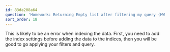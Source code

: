 ```yaml
---
id: 83da208a64
question: 'Homework: Returning Empty list after filtering my query (HW Q3)'
sort_order: 18
---
```


This is likely to be an error when indexing the data. First, you need to add the index settings before adding the data to the indices, then you will be good to go applying your filters and query.